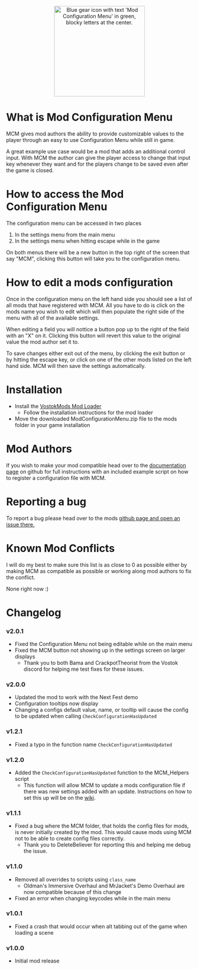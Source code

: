 <p align="center">
<img width="245" height="245" alt="Blue gear icon with text 'Mod Configuration Menu' in green, blocky letters at the center." src="https://github.com/user-attachments/assets/a01224d4-3706-4b8a-a183-9938100edc78" />
</p>

# What is Mod Configuration Menu
MCM gives mod authors the ability to provide customizable values to the player through an easy to use Configuration Menu while still in game.

A great example use case would be a mod that adds an additional control input. With MCM the author can give the player access to change that input key whenever they want and for the players change to be saved even after the game is closed.

# How to access the Mod Configuration Menu
The configuration menu can be accessed in two places
1. In the settings menu from the main menu
2. In the settings menu when hitting escape while in the game

On both menus there will be a new button in the top right of the screen that say "MCM", clicking this button will take you to the configuration menu.

# How to edit a mods configuration
Once in the configuration menu on the left hand side you should see a list of all mods that have registered with MCM. All you have to do is click on the mods name you wish to edit which will then populate the right side of the menu with all of the available settings.

When editing a field you will nottice a button pop up to the right of the field with an "X" on it. Clicking this button will revert this value to the original value the mod author set it to.

To save changes either exit out of the menu, by clicking the exit button or by hitting the escape key, or click on one of the other mods listed on the left hand side. MCM will then save the settings automatically.

# Installation
* Install the [VostokMods Mod Loader](https://modworkshop.net/mod/49779)
	* Follow the installation instructions for the mod loader
* Move the downloaded ModConfigurationMenu.zip file to the mods folder in your game installation

# Mod Authors
If you wish to make your mod compatible head over to the [documentation page](https://github.com/DoinkOink/Mod-Configuration-Menu-Road-To-Vostok/wiki) on github for full instructions with an included example script on how to register a configuration file with MCM.

# Reporting a bug
To report a bug please head over to the mods [github page and open an issue there.](https://github.com/DoinkOink/Mod-Configuration-Menu-Road-To-Vostok/issues)

# Known Mod Conflicts
I will do my best to make sure this list is as close to 0 as possible either by making MCM as compatible as possible or working along mod authors to fix the conflict.

None right now :)

# Changelog
### v2.0.1
* Fixed the Configuration Menu not being editable while on the main menu
* Fixed the MCM button not showing up in the settings screen on larger displays
	* Thank you to both Bama and CrackpotTheorist from the Vostok discord for helping me test fixes for these issues.
### v2.0.0
* Updated the mod to work with the Next Fest demo
* Configuration tooltips now display
* Changing a configs default value, name, or tooltip will cause the config to be updated when calling `CheckConfigurationHasUpdated`
### v1.2.1
* Fixed a typo in the function name `CheckConfigurationHasUpdated`
### v1.2.0
* Added the `CheckConfigurationHasUpdated` function to the MCM_Helpers script
	* This function will allow MCM to update a mods configuration file if there was new settings added with an update. Instructions on how to set this up will be on the [wiki](https://github.com/DoinkOink/Mod-Configuration-Menu-Road-To-Vostok/wiki).
### v1.1.1
* Fixed a bug where the MCM folder, that holds the config files for mods, is never initially created by the mod. This would cause mods using MCM not to be able to create config files correctly.
	* Thank you to DeleteBeliever for reporting this and helping me debug the issue.
### v1.1.0
* Removed all overrides to scripts using `class_name`
	* Oldman's Immersive Overhaul and MrJacket's Demo Overhaul are now compatible because of this change
* Fixed an error when changing keycodes while in the main menu
###  v1.0.1
* Fixed a crash that would occur when alt tabbing out of the game when loading a scene
### v1.0.0
* Initial mod release
